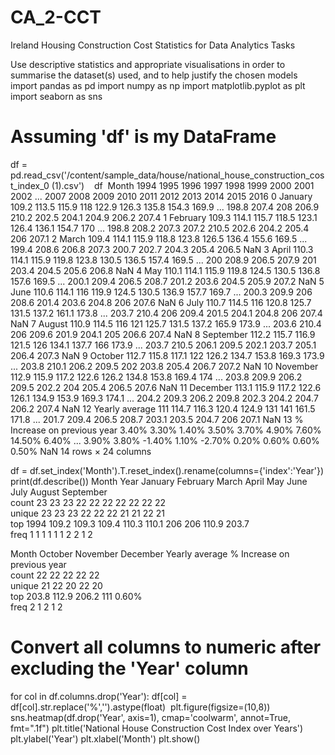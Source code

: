 # CA_2-CCT
Ireland Housing Construction Cost 
Statistics for Data Analytics Tasks

Use descriptive statistics and appropriate visualisations in order to summarise the dataset(s) used, and to help justify the chosen models
import pandas as pd
import numpy as np
import matplotlib.pyplot as plt
import seaborn as sns
​
# Assuming 'df' is my DataFrame
df = pd.read_csv('/content/sample_data/house/national_house_construction_cost_index_0 (1).csv') 
​
​
​
df
​
Month	1994	1995	1996	1997	1998	1999	2000	2001	2002	...	2007	2008	2009	2010	2011	2012	2013	2014	2015	2016
0	January	109.2	113.5	115.9	118	122.9	126.3	135.8	154.3	169.9	...	198.8	207.4	208	206.9	210.2	202.5	204.1	204.9	206.2	207.4
1	February	109.3	114.1	115.7	118.5	123.1	126.4	136.1	154.7	170	...	198.8	208.2	207.3	207.2	210.5	202.6	204.2	205.4	206	207.1
2	March	109.4	114.1	115.9	118.8	123.8	126.5	136.4	155.6	169.5	...	199.4	208.6	206.8	207.3	200.7	202.7	204.3	205.4	206.5	NaN
3	April	110.3	114.1	115.9	119.8	123.8	130.5	136.5	157.4	169.5	...	200	208.9	206.5	207.9	201	203.4	204.5	205.6	206.8	NaN
4	May	110.1	114.1	115.9	119.8	124.5	130.5	136.8	157.6	169.5	...	200.1	209.4	206.5	208.7	201.2	203.6	204.5	205.9	207.2	NaN
5	June	110.6	114.1	116	119.9	124.5	130.5	136.9	157.7	169.7	...	200.3	209.9	206	208.6	201.4	203.6	204.8	206	207.6	NaN
6	July	110.7	114.5	116	120.8	125.7	131.5	137.2	161.1	173.8	...	203.7	210.4	206	209.4	201.5	204.1	204.8	206	207.4	NaN
7	August	110.9	114.5	116	121	125.7	131.5	137.2	165.9	173.9	...	203.6	210.4	206	209.6	201.9	204.1	205	206.6	207.4	NaN
8	September	112.2	115.7	116.9	121.5	126	134.1	137.7	166	173.9	...	203.7	210.5	206.1	209.5	202.1	203.7	205.1	206.4	207.3	NaN
9	October	112.7	115.8	117.1	122	126.2	134.7	153.8	169.3	173.9	...	203.8	210.1	206.2	209.5	202	203.8	205.4	206.7	207.2	NaN
10	November	112.9	115.9	117.2	122.6	126.2	134.8	153.8	169.4	174	...	203.8	209.9	206.2	209.5	202.2	204	205.4	206.5	207.6	NaN
11	December	113.1	115.9	117.2	122.6	126.1	134.9	153.9	169.3	174.1	...	204.2	209.3	206.2	209.8	202.3	204.2	204.7	206.2	207.4	NaN
12	Yearly average	111	114.7	116.3	120.4	124.9	131	141	161.5	171.8	...	201.7	209.4	206.5	208.7	203.1	203.5	204.7	206	207.1	NaN
13	% Increase on previous year	3.40%	3.30%	1.40%	3.50%	3.70%	4.90%	7.60%	14.50%	6.40%	...	3.90%	3.80%	-1.40%	1.10%	-2.70%	0.20%	0.60%	0.60%	0.50%	NaN
14 rows × 24 columns

df = df.set_index('Month').T.reset_index().rename(columns={'index':'Year'})
​
print(df.describe())
Month   Year January February  March  April    May June July August September  \
count     23      23       23     22     22     22   22   22     22        22   
unique    23      23       23     22     22     22   21   21     22        21   
top     1994   109.2    109.3  109.4  110.3  110.1  206  206  110.9     203.7   
freq       1       1        1      1      1      1    2    2      1         2   

Month  October November December Yearly average % Increase on previous year  
count       22       22       22             22                          22  
unique      21       22       20             22                          20  
top      203.8    112.9    206.2            111                       0.60%  
freq         2        1        2              1                           2  
# Convert all columns to numeric after excluding the 'Year' column
for col in df.columns.drop('Year'):
    df[col] = df[col].str.replace('%','').astype(float)
​
plt.figure(figsize=(10,8))
sns.heatmap(df.drop('Year', axis=1), cmap='coolwarm', annot=True, fmt=".1f")
plt.title('National House Construction Cost Index over Years')
plt.ylabel('Year')
plt.xlabel('Month')
plt.show()
​
​
